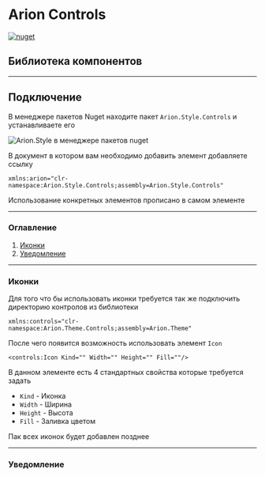 # Arion Controls

[![nuget](https://img.shields.io/nuget/v/Arion.Style.Controls)](https://www.nuget.org/packages/Arion.Style.Controls)

## Библиотека компонентов

___

## Подключение

В менеджере пакетов Nuget находите пакет `Arion.Style.Controls` и устанавливаете его

![Arion.Style в менеджере пакетов nuget](https://raw.githubusercontent.com/IDerkBot/Arion.Style/master/Arion.Theme/Images/Arion.Style.png "Arion.Style в менеджере пакетов nuget")

В документ в котором вам необходимо добавить элемент добавляете ссылку

```xaml
xmlns:arion="clr-namespace:Arion.Style.Controls;assembly=Arion.Style.Controls"
```
Использование конкретных элементов прописано в самом элементе
___

### Оглавление

1. [Иконки](#Иконки)
2. [Уведомление](#Уведомление)

___

### Иконки

Для того что бы использовать иконки требуется так же подключить директорию контролов из библиотеки

`xmlns:controls="clr-namespace:Arion.Theme.Controls;assembly=Arion.Theme"`

После чего появится возможность использовать элемент `Icon`

`<controls:Icon Kind="" Width="" Height="" Fill=""/>`

В данном элементе есть 4 стандартных свойства которые требуется задать
* `Kind` - Иконка
* `Width` - Ширина
* `Height` - Высота
* `Fill` - Заливка цветом

Пак всех иконок будет добавлен позднее

----

### Уведомление


